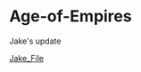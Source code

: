 # Age-of-Empires

Jake's update

[Jake_File](https://github.com/EICPCohort5/Age-of-Empires/blob/main/jakefile.txt)
